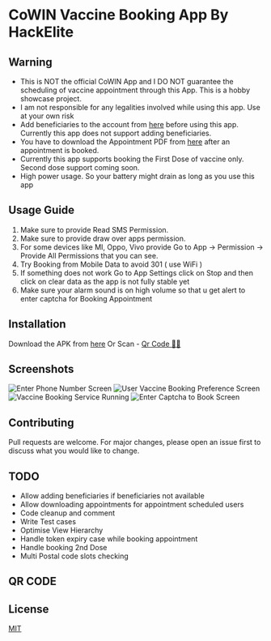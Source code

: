 # CoWIN Vaccine Booking App By HackElite

## Warning
* This is NOT the official CoWIN App and I DO NOT guarantee the scheduling of vaccine appointment through this App. This is a hobby showcase project.
* I am not responsible for any legalities involved while using this app. Use at your own risk
* Add beneficiaries to the account from [here](https://www.cowin.gov.in) before using this app. Currently this app does not support adding beneficiaries.
* You have to download the Appointment PDF from [here](https://www.cowin.gov.in) after an appointment is booked.
* Currently this app supports booking the First Dose of vaccine only. Second dose support coming soon.
* High power usage. So your battery might drain as long as you use this app

## Usage Guide
1. Make sure to provide Read SMS Permission.
2. Make sure to provide draw over apps permission.
3. For some devices like MI, Oppo, Vivo provide Go to App -> Permission -> Provide All Permissions that you can see.
4. Try Booking from Mobile Data to avoid 301 ( use WiFi )
5. If something does not work Go to App Settings click on Stop and then click on clear data as the app is not fully stable yet
6. Make sure your alarm sound is on high volume so that u get alert to enter captcha for Booking Appointment

## Installation

Download the APK from [here](https://github.com/hackelite01/cowin-vaccine-booking/releases/download/v1.0.1/app-release.apk) Or Scan - [Qr Code 👨‍💻](#qr-code-)

## Screenshots

![](/screenshots/Screenshot_20210514-131656.jpg?raw=true "Enter Phone Number Screen")
![](/screenshots/Screenshot_20210514-131845.jpg?raw=true "User Vaccine Booking Preference Screen")
![](/screenshots/Screenshot_20210514-131931.jpg?raw=true "Vaccine Booking Service Running")
![](/screenshots/Screenshot_20210514-232449.jpg?raw=true "Enter Captcha to Book Screen")

## Contributing
Pull requests are welcome. For major changes, please open an issue first to discuss what you would like to change.

## TODO
* Allow adding beneficiaries if beneficiaries not available
* Allow downloading appointments for appointment scheduled users
* Code cleanup and comment
* Write Test cases
* Optimise View Hierarchy
* Handle token expiry case while booking appointment
* Handle booking 2nd Dose
* Multi Postal code slots checking

## QR CODE

## License
[MIT](https://choosealicense.com/licenses/mit/)
